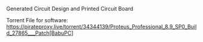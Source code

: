 Generated Circuit Design and Printed Circuit Board

Torrent File for software: https://pirateproxy.live/torrent/34344139/Proteus_Professional_8.9_SP0_Build_27865___Patch[BabuPC]
